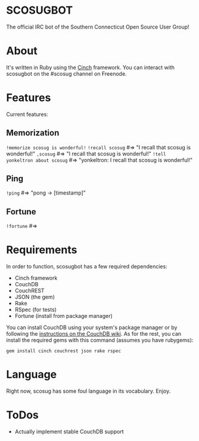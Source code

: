 # SCOSUGBOT

The official IRC bot of the Southern Connecticut Open Source User
Group! 

# About 

It's written in Ruby using the [Cinch](http://github.com/injekt/cinch)
framework. You can interact with scosugbot on the #scosug channel on
Freenode.

# Features

Current features:
## Memorization
`!memorize scosug is wonderful!`
`!recall scosug` #=> "I recall that scosug is wonderful!"
`,scosug` #=> "I recall that scosug is wonderful!"
`!tell yonkeltron about scosug` #=> "yonkeltron: I recall that scosug is wonderful!"

## Ping
`!ping` #=> "pong -> [timestamp]"

## Fortune
`!fortune` #=> <whatever>

# Requirements

In order to function, scosugbot has a few required
dependencies:

* Cinch framework
* CouchDB
* CouchREST
* JSON (the gem)
* Rake
* RSpec (for tests)
* Fortune (install from package manager)

You can install CouchDB using your system's package manager or by
following the [instructions on the CouchDB
wiki](http://wiki.apache.org/couchdb/Installation). As for the rest,
you can install the required gems with this command (assumes you have
rubygems):

`gem install cinch couchrest json rake rspec`

# Language
Right now, scosug has some foul language in its vocabulary. Enjoy.

# ToDos
* Actually implement stable CouchDB support